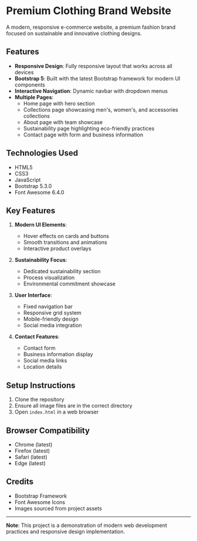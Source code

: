 # Premium Clothing Brand Website

A modern, responsive e-commerce website, a premium fashion brand focused on sustainable and innovative clothing designs.

## Features

- **Responsive Design**: Fully responsive layout that works across all devices
- **Bootstrap 5**: Built with the latest Bootstrap framework for modern UI components
- **Interactive Navigation**: Dynamic navbar with dropdown menus
- **Multiple Pages**:
  - Home page with hero section
  - Collections page showcasing men's, women's, and accessories collections
  - About page with team showcase
  - Sustainability page highlighting eco-friendly practices
  - Contact page with form and business information

## Technologies Used

- HTML5
- CSS3
- JavaScript
- Bootstrap 5.3.0
- Font Awesome 6.4.0



## Key Features

1. **Modern UI Elements**:
   - Hover effects on cards and buttons
   - Smooth transitions and animations
   - Interactive product overlays

2. **Sustainability Focus**:
   - Dedicated sustainability section
   - Process visualization
   - Environmental commitment showcase

3. **User Interface**:
   - Fixed navigation bar
   - Responsive grid system
   - Mobile-friendly design
   - Social media integration

4. **Contact Features**:
   - Contact form
   - Business information display
   - Social media links
   - Location details

## Setup Instructions

1. Clone the repository
2. Ensure all image files are in the correct directory
3. Open `index.html` in a web browser

## Browser Compatibility

- Chrome (latest)
- Firefox (latest)
- Safari (latest)
- Edge (latest)

## Credits

- Bootstrap Framework
- Font Awesome Icons
- Images sourced from project assets



---

**Note**: This project is a demonstration of modern web development practices and responsive design implementation. 
